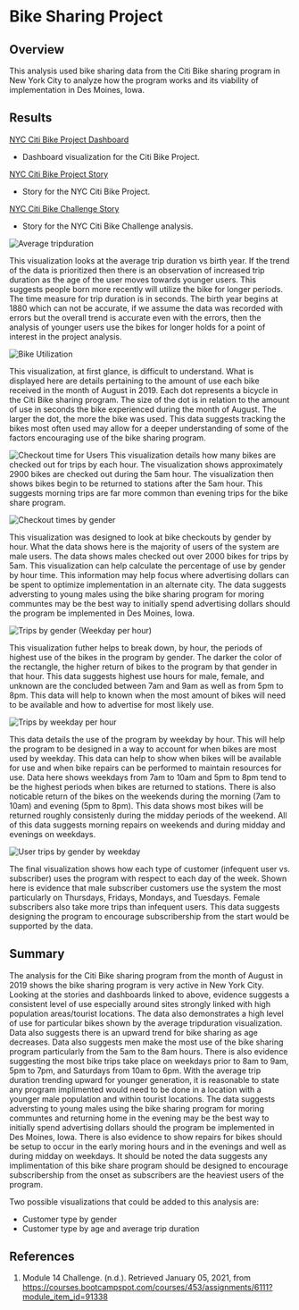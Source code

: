 # Bike Sharing Project

## Overview

This analysis used bike sharing data from the Citi Bike sharing program in New York City to analyze how the program works and its viability of implementation in Des Moines, Iowa.

## Results

[NYC Citi Bike Project Dashboard](https://public.tableau.com/profile/matthew.kaufmann#!/vizhome/NYCCitiBikeProjectDashboard/NYCCitiBike) 
- Dashboard visualization for the Citi Bike Project.

[NYC Citi Bike Project Story](https://public.tableau.com/profile/matthew.kaufmann#!/vizhome/NYCCitiBikeProject_16098901306970/NYCCitiBikeStory)
- Story for the NYC Citi Bike Project.

[NYC Citi Bike Challenge Story](https://public.tableau.com/profile/matthew.kaufmann#!/vizhome/NYCCitiBikeChallenge_16098898415460/NYCCitibikeStory)
- Story for the NYC Citi Bike Challenge analysis.

![Average tripduration](https://github.com/MattK1454/bikesharing/blob/main/images/Average%20tripduration.png)

This visualization looks at the average trip duration vs birth year. If the trend of the data is prioritized then there is an observation of increased trip duration as the age of the user moves towards younger users. This suggests people born more recently will utilize the bike for longer periods. The time measure for trip duration is in seconds. The birth year begins at 1880 which can not be accurate, if we assume the data was recorded with errors but the overall trend is accurate even with the errors, then the analysis of younger users use the bikes for longer holds for a point of interest in the project analysis.

![Bike Utilization](https://github.com/MattK1454/bikesharing/blob/main/images/Bike%20Utilization.png)

This visualization, at first glance, is difficult to understand. What is displayed here are details pertaining to the amount of use each bike received in the month of August in 2019. Each dot represents a bicycle in the Citi Bike sharing program. The size of the dot is in relation to the amount of use in seconds the bike experienced during the month of August. The larger the dot, the more the bike was used. This data suggests tracking the bikes most often used may allow for a deeper understanding of some of the factors encouraging use of the bike sharing program.

![Checkout time for Users](https://github.com/MattK1454/bikesharing/blob/main/images/Checkout%20Time%20for%20Users.png)
This visualization details how many bikes are checked out for trips by each hour. The visualization shows approximately 2900 bikes are checked out during the 5am hour. The visualization then shows bikes begin to be returned to stations after the 5am hour. This suggests morning trips are far more common than evening trips for the bike share program.

![Checkout times by gender](https://github.com/MattK1454/bikesharing/blob/main/images/Checkout%20Times%20by%20Gender.png)

This visualization was designed to look at bike checkouts by gender by hour. What the data shows here is the majority of users of the system are male users. The data shows males checked out over 2000 bikes for trips by 5am. This visualization can help calculate the percentage of use by gender by hour time. This information may help focus where advertising dollars can be spent to optimize implementation in an alternate city. The data suggests adversting to young males using the bike sharing program for moring communtes may be the best way to initially spend advertising dollars should the program be implemented in Des Moines, Iowa.

![Trips by gender (Weekday per hour)](https://github.com/MattK1454/bikesharing/blob/main/images/Trips%20by%20Gender%20(Weekday%20per%20Hour).png)

This visualization futher helps to break down, by hour, the periods of highest use of the bikes in the program by gender. The darker the color of the rectangle, the higher return of bikes to the program by that gender in that hour. This data suggests highest use hours for male, female, and unknown are the concluded between 7am and 9am as well as from 5pm to 8pm. This data will help to known when the most amount of bikes will need to be available and how to advertise for most likely use.

![Trips by weekday per hour](https://github.com/MattK1454/bikesharing/blob/main/images/Trips%20by%20Weekday%20per%20Hour.png)

This data details the use of the program by weekday by hour. This will help the program to be designed in a way to account for when bikes are most used by weekday. This data can help to show when bikes will be available for use and when bike repairs can be performed to maintain resources for use. Data here shows weekdays from 7am to 10am and 5pm to 8pm tend to be the highest periods when bikes are returned to stations. There is also noticable return of the bikes on the weekends during the morning (7am to 10am) and evening (5pm to 8pm). This data shows most bikes will be returned roughly consistenly during the midday periods of the weekend. All of this data suggests morning repairs on weekends and during midday and evenings on weekdays.  

![User trips by gender by weekday](https://github.com/MattK1454/bikesharing/blob/main/images/User%20Trips%20by%20Gender%20by%20Weekday.png)

The final visualization shows how each type of customer (infequent user vs. subscriber) uses the program with respect to each day of the week. Shown here is evidence that male subscriber customers use the system the most particularly on Thursdays, Fridays, Mondays, and Tuesdays. Female subscribers also take more trips than infequent users. This data suggests designing the program to encourage subscribership from the start would be supported by the data.

## Summary

The analysis for the Citi Bike sharing program from the month of August in 2019 shows the bike sharing program is very active in New York City. Looking at the stories and dashboards linked to above, evidence suggests a consistent level of use especially around sites strongly linked with high population areas/tourist locations. The data also demonstrates a high level of use for particular bikes shown by the average tripduration visualization. Data also suggests there is an upward trend for bike sharing as age decreases. Data also suggests men make the most use of the bike sharing program particularly from the 5am to the 8am hours. There is also evidence suggesting the most bike trips take place on weekdays prior to 8am to 9am, 5pm to 7pm, and Saturdays from 10am to 6pm. With the average trip duration trending upward for younger generation, it is reasonable to state any program implimented would need to be done in a location with a younger male population and within tourist locations. The data suggests adversting to young males using the bike sharing program for moring communtes and returning home in the evening may be the best way to initially spend advertising dollars should the program be implemented in Des Moines, Iowa. There is also evidence to show repairs for bikes should be setup to occur in the early moring hours and in the evenings and well as during midday on weekdays. It should be noted the data suggests any implimentation of this bike share program should be designed to encourage subscribership from the onset as subscribers are the heaviest users of the program.


Two possible visualizations that could be added to this analysis are:
* Customer type by gender
* Customer type by age and average trip duration

## References

1. Module 14 Challenge. (n.d.). Retrieved January 05, 2021, from https://courses.bootcampspot.com/courses/453/assignments/6111?module_item_id=91338
